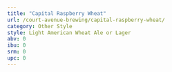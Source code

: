 ```yaml
---
title: "Capital Raspberry Wheat"
url: /court-avenue-brewing/capital-raspberry-wheat/
category: Other Style
style: Light American Wheat Ale or Lager
abv: 0
ibu: 0
srm: 0
upc: 0
---
```


